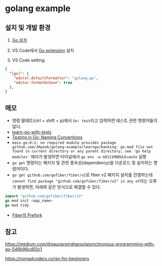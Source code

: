 # golang example

## 설치 및 개발 환경

1. [Go 설치](https://go.dev/dl)

2. VS Code에서 [Go extension](https://marketplace.visualstudio.com/items?itemName=golang.go) 설치

3. VS Code setting
```json
{
  "[go]": {
    "editor.defaultFormatter": "golang.go",
    "editor.formatOnSave": true
  },
}
```

## 메모

- 명령 팔레트(ctrl + shift + p)에서 `Go: test`라고 입력하면 테스트 관련 명령어들이 많다.
- [learn-go-with-tests](https://quii.gitbook.io/learn-go-with-tests/go-fundamentals/hello-world)
- [Testing in Go: Naming Conventions](https://ieftimov.com/post/testing-in-go-naming-conventions/)
- `main.go:6:2: no required module provides package github.com/JHyeok/golang-example/learngo/banking: go.mod file not found in current directory or any parent directory; see 'go help modules'` 에러가 발생하면 터미널에서 `go env -w GO111MODULE=auto` 실행
- `go get` 명령어는 패키지 및 관련 종속성(dependency)을 다운로드 및 설치하는 명령어이다.
- `go get github.com/gofiber/fiber/v2`로 fiber v2 패키지 설치를 진행하는데 `cannot find package "github.com/gofiber/fiber/v2" in any of`라는 오류가 발생하면, 아래와 같은 방식으로 해결할 수 있다.
```go
import "github.com/gofiber/fiber/v2"
go mod init <app_name>
go mod tidy
```
- [Fiber의 Prefork](https://github.com/gofiber/fiber/issues/180)


## 참고
https://medium.com/@gauravsingharoy/asynchronous-programming-with-go-546b96cd50c1

https://nomadcoders.co/go-for-beginners